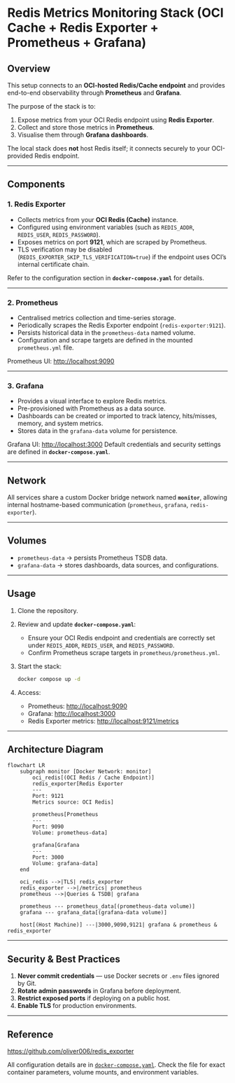 # Redis Metrics Monitoring Stack (OCI Cache + Redis Exporter + Prometheus + Grafana)

## Overview

This setup connects to an **OCI-hosted Redis/Cache endpoint** and provides end-to-end observability through **Prometheus** and **Grafana**.

The purpose of the stack is to:

1. Expose metrics from your OCI Redis endpoint using **Redis Exporter**.
2. Collect and store those metrics in **Prometheus**.
3. Visualise them through **Grafana dashboards**.

The local stack does **not** host Redis itself; it connects securely to your OCI-provided Redis endpoint.

---

## Components

### 1. Redis Exporter

* Collects metrics from your **OCI Redis (Cache)** instance.
* Configured using environment variables (such as `REDIS_ADDR`, `REDIS_USER`, `REDIS_PASSWORD`).
* Exposes metrics on port **9121**, which are scraped by Prometheus.
* TLS verification may be disabled (`REDIS_EXPORTER_SKIP_TLS_VERIFICATION=true`) if the endpoint uses OCI’s internal certificate chain.

Refer to the configuration section in **`docker-compose.yaml`** for details.

---

### 2. Prometheus

* Centralised metrics collection and time-series storage.
* Periodically scrapes the Redis Exporter endpoint (`redis-exporter:9121`).
* Persists historical data in the `prometheus-data` named volume.
* Configuration and scrape targets are defined in the mounted `prometheus.yml` file.

Prometheus UI: [http://localhost:9090](http://localhost:9090)

---

### 3. Grafana

* Provides a visual interface to explore Redis metrics.
* Pre-provisioned with Prometheus as a data source.
* Dashboards can be created or imported to track latency, hits/misses, memory, and system metrics.
* Stores data in the `grafana-data` volume for persistence.

Grafana UI: [http://localhost:3000](http://localhost:3000)
Default credentials and security settings are defined in **`docker-compose.yaml`**.

---

## Network

All services share a custom Docker bridge network named **`monitor`**, allowing internal hostname-based communication (`prometheus`, `grafana`, `redis-exporter`).

---

## Volumes

* `prometheus-data` → persists Prometheus TSDB data.
* `grafana-data` → stores dashboards, data sources, and configurations.

---

## Usage

1. Clone the repository.
2. Review and update **`docker-compose.yaml`**:

   * Ensure your OCI Redis endpoint and credentials are correctly set under `REDIS_ADDR`, `REDIS_USER`, and `REDIS_PASSWORD`.
   * Confirm Prometheus scrape targets in `prometheus/prometheus.yml`.
3. Start the stack:

   ```bash
   docker compose up -d
   ```
4. Access:

   * Prometheus: [http://localhost:9090](http://localhost:9090)
   * Grafana: [http://localhost:3000](http://localhost:3000)
   * Redis Exporter metrics: [http://localhost:9121/metrics](http://localhost:9121/metrics)

---

## Architecture Diagram

```mermaid
flowchart LR
    subgraph monitor [Docker Network: monitor]
        oci_redis[(OCI Redis / Cache Endpoint)]
        redis_exporter[Redis Exporter
        ---
        Port: 9121
        Metrics source: OCI Redis]

        prometheus[Prometheus
        ---
        Port: 9090
        Volume: prometheus-data]

        grafana[Grafana
        ---
        Port: 3000
        Volume: grafana-data]
    end

    oci_redis -->|TLS| redis_exporter
    redis_exporter -->|/metrics| prometheus
    prometheus -->|Queries & TSDB| grafana

    prometheus --- prometheus_data[(prometheus-data volume)]
    grafana --- grafana_data[(grafana-data volume)]

    host[(Host Machine)] ---|3000,9090,9121| grafana & prometheus & redis_exporter
```

---

## Security & Best Practices

1. **Never commit credentials** — use Docker secrets or `.env` files ignored by Git.
2. **Rotate admin passwords** in Grafana before deployment.
3. **Restrict exposed ports** if deploying on a public host.
4. **Enable TLS** for production environments.

---

## Reference

https://github.com/oliver006/redis_exporter

All configuration details are in [`docker-compose.yaml`](./docker-compose.yaml).
Check the file for exact container parameters, volume mounts, and environment variables.

